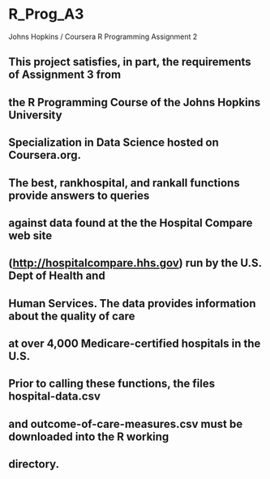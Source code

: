 # R_Prog_A3
Johns Hopkins / Coursera R Programming Assignment 2

## This project satisfies, in part, the requirements of Assignment 3 from
## the R Programming Course of the Johns Hopkins University 
## Specialization in Data Science hosted on Coursera.org.

## The best, rankhospital, and rankall functions provide answers to queries 
## against data found at the the Hospital Compare web site 
## (http://hospitalcompare.hhs.gov) run by the U.S. Dept of Health and 
## Human Services. The data provides information about the quality of care 
## at over 4,000 Medicare-certified hospitals in the U.S.

## Prior to calling these functions, the files hospital-data.csv
## and outcome-of-care-measures.csv must be downloaded into the R working
## directory.
